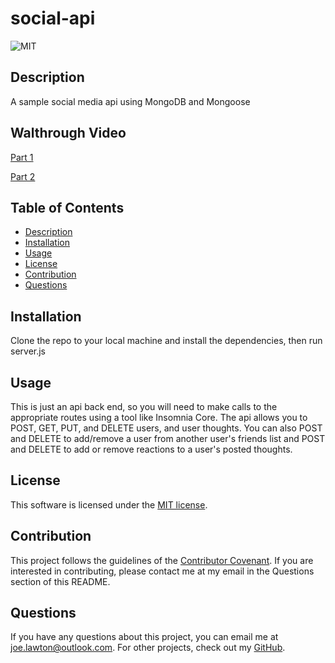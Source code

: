 
  # social-api

  ![MIT](https://img.shields.io/badge/license-MIT-brightgreen)

  ## Description
  A sample social media api using MongoDB and Mongoose

  ## Walthrough Video
  [Part 1](https://drive.google.com/file/d/1vlRW6WS_W7EVTMAUp8xMXAVTVC6gF2cN/view)

  [Part 2](https://drive.google.com/file/d/1CCXFVHiuCzjTu3E3r31B2mnadul04_e7/view)


  ## Table of Contents
  * [Description](#description)
  * [Installation](#installation)
  * [Usage](#usage)
  * [License](#license)
  * [Contribution](#contribute)
  * [Questions](#questions)

  ## Installation
  Clone the repo to your local machine and install the dependencies, then run server.js

  ## Usage
  This is just an api back end, so you will need to make calls to the appropriate routes using a tool like Insomnia Core. The api allows you to POST, GET, PUT, and DELETE users, and user thoughts. You can also POST and DELETE to add/remove a user from another user's friends list and POST and DELETE to add or remove reactions to a user's posted thoughts.

  ## License
  This software is licensed under the [MIT license](https://choosealicense.com/licenses/mit/).

  ## Contribution
  This project follows the guidelines of the [Contributor Covenant](https://www.contributor-covenant.org/version/2/0/code_of_conduct/). If you are interested in contributing, please contact me at my email in the Questions section of this README.

  ## Questions
  If you have any questions about this project, you can email me at joe.lawton@outlook.com.
  For other projects, check out my [GitHub](https://github.com/jdlawton).
